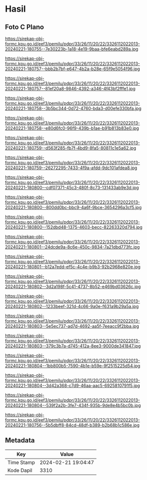 # Hasil

## Foto C Plano

https://sirekap-obj-formc.kpu.go.id/eef3/pemilu/pdpr/33/26/11/20/22/3326112022013-20240221-180755--7e30223b-1a18-4e19-9baa-bfe6eabd289a.jpg

https://sirekap-obj-formc.kpu.go.id/eef3/pemilu/pdpr/33/26/11/20/22/3326112022013-20240221-180757--bbb2b7bf-e647-4b2a-b28e-65f9e5054f96.jpg

https://sirekap-obj-formc.kpu.go.id/eef3/pemilu/pdpr/33/26/11/20/22/3326112022013-20240221-180757--81ef20a8-9846-4392-a346-4f43bf2fffe1.jpg

https://sirekap-obj-formc.kpu.go.id/eef3/pemilu/pdpr/33/26/11/20/22/3326112022013-20240221-180758--3b5bc344-0d72-4760-bda3-d00efe330bfa.jpg

https://sirekap-obj-formc.kpu.go.id/eef3/pemilu/pdpr/33/26/11/20/22/3326112022013-20240221-180758--e80d6fc0-96f9-439b-b1ae-b91b813b83e0.jpg

https://sirekap-obj-formc.kpu.go.id/eef3/pemilu/pdpr/33/26/11/20/22/3326112022013-20240221-180759--d563f285-fb7f-4bd9-8fa5-80811c1e5a62.jpg

https://sirekap-obj-formc.kpu.go.id/eef3/pemilu/pdpr/33/26/11/20/22/3326112022013-20240221-180759--26272295-7433-4f9a-afdd-9dc101afdea8.jpg

https://sirekap-obj-formc.kpu.go.id/eef3/pemilu/pdpr/33/26/11/20/22/3326112022013-20240221-180800--cdf07371-45c3-480f-8c73-131433ab9e3d.jpg

https://sirekap-obj-formc.kpu.go.id/eef3/pemilu/pdpr/33/26/11/20/22/3326112022013-20240221-180800--800dd0bc-bbc9-4a6f-9bce-3654296a3cf5.jpg

https://sirekap-obj-formc.kpu.go.id/eef3/pemilu/pdpr/33/26/11/20/22/3326112022013-20240221-180800--152dbd48-1375-4603-becc-82263320d794.jpg

https://sirekap-obj-formc.kpu.go.id/eef3/pemilu/pdpr/33/26/11/20/22/3326112022013-20240221-180801--24dcde9a-8c6e-450c-9834-7a21dbd773fc.jpg

https://sirekap-obj-formc.kpu.go.id/eef3/pemilu/pdpr/33/26/11/20/22/3326112022013-20240221-180801--b12a7edd-ef5c-4c4e-b9b3-92b2968e820e.jpg

https://sirekap-obj-formc.kpu.go.id/eef3/pemilu/pdpr/33/26/11/20/22/3326112022013-20240221-180802--3d2a198f-5c41-4737-8b52-e469bd03626c.jpg

https://sirekap-obj-formc.kpu.go.id/eef3/pemilu/pdpr/33/26/11/20/22/3326112022013-20240221-180802--1233beef-321d-4c66-9a0e-f631a9b29a5a.jpg

https://sirekap-obj-formc.kpu.go.id/eef3/pemilu/pdpr/33/26/11/20/22/3326112022013-20240221-180803--5e5ec737-ad7d-4692-aa5f-7eeacc9f2bba.jpg

https://sirekap-obj-formc.kpu.go.id/eef3/pemilu/pdpr/33/26/11/20/22/3326112022013-20240221-180803--379c3b7a-d745-412a-8ee3-9000de341847.jpg

https://sirekap-obj-formc.kpu.go.id/eef3/pemilu/pdpr/33/26/11/20/22/3326112022013-20240221-180804--1bb800b5-7590-4b1e-b59e-9f2515225d54.jpg

https://sirekap-obj-formc.kpu.go.id/eef3/pemilu/pdpr/33/26/11/20/22/3326112022013-20240221-180804--3d42a368-c7d9-46aa-aac5-6925810791f5.jpg

https://sirekap-obj-formc.kpu.go.id/eef3/pemilu/pdpr/33/26/11/20/22/3326112022013-20240221-180804--539f2a2b-3fe7-434f-935b-9de8e4b5bc0b.jpg

https://sirekap-obj-formc.kpu.go.id/eef3/pemilu/pdpr/33/26/11/20/22/3326112022013-20240221-180756--5b5dbff8-84cd-48df-b389-b2b68b1c586e.jpg


## Metadata

| Key        | Value               |
| ---------- | ------------------- |
| Time Stamp | 2024-02-21 19:04:47 |
| Kode Dapil | 3310                |



